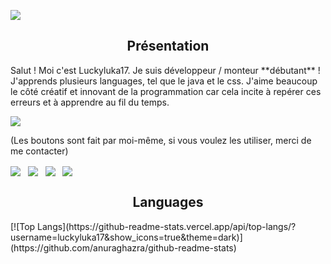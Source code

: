 ![](https://zupimages.net/up/22/08/ryyh.gif)

<h2 align="center">Présentation</h2>
Salut ! Moi c'est Luckyluka17. Je suis développeur / monteur **débutant** ! J'apprends plusieurs languages, tel que le java et le css.
J'aime beaucoup le côté créatif et innovant de la programmation car cela incite à repérer ces erreurs et à apprendre au fil du temps.

<p><img src="https://github-readme-stats.vercel.app/api?username=luckyluka17&show_icons=true&theme=dark&locale=fr&layout=compact" /></p> 

(Les boutons sont fait par moi-même, si vous voulez les utiliser, merci de me contacter)
<p class="text-center"><a href="https://discord.gg/QaxHU6NHZe"><img src="https://i.imgur.com/aPZYeEF.png" style="cursor: pointer; max-width: 100%; vertical-align: middle; height: auto !important;"></a>&nbsp; &nbsp;<a href="https://www.youtube.com/channel/UCMDV6fMmzFSq9bB_BSodRiw"><img src="https://i.imgur.com/Wnarqc7.png" style="cursor: pointer; max-width: 100%; vertical-align: middle; height: auto !important;"></a>&nbsp; &nbsp;<a href="https://github.com/Luckyluka17"><img src="https://i.imgur.com/zkqH5xG.png" style="cursor: pointer; max-width: 100%; vertical-align: middle; height: auto !important;"></a>&nbsp; &nbsp;<a href="https://www.luckyluka17.cf"><img src="https://i.imgur.com/JcBPSRP.png" style="cursor: pointer; max-width: 100%; vertical-align: middle; height: auto !important;"></a><br></p>
<p class="text-center"><a href="https://discord.gg/QaxHU6NHZe" target="_blank"></a><a href="https://www.youtube.com/channel/UCMDV6fMmzFSq9bB_BSodRiw" target="_blank"></a></p>

<h2 align="center">Languages</h2>
[![Top Langs](https://github-readme-stats.vercel.app/api/top-langs/?username=luckyluka17&show_icons=true&theme=dark)](https://github.com/anuraghazra/github-readme-stats)
